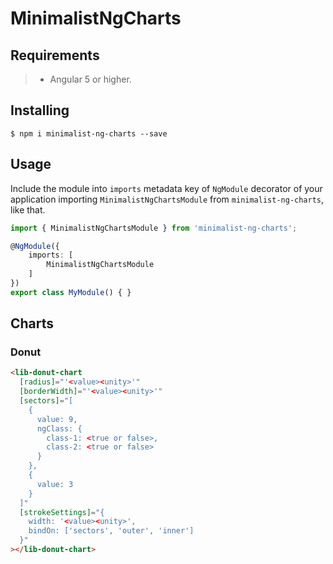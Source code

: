 # MinimalistNgCharts

## Requirements

>- Angular 5 or higher.

## Installing

	$ npm i minimalist-ng-charts --save

## Usage

Include the module into ```imports``` metadata key of ```NgModule``` decorator of your application importing ```MinimalistNgChartsModule``` from ```minimalist-ng-charts```, like that.

```typescript
import { MinimalistNgChartsModule } from 'minimalist-ng-charts';

@NgModule({
    imports: [
        MinimalistNgChartsModule
    ]
})
export class MyModule() { }
```

## Charts

### Donut

```html
<lib-donut-chart
  [radius]="'<value><unity>'"
  [borderWidth]="'<value><unity>'"
  [sectors]="[
    {
      value: 9,
      ngClass: {
        class-1: <true or false>,
        class-2: <true or false>
      }
    },
    {
      value: 3
    }
  ]"
  [strokeSettings]="{
	width: '<value><unity>',
	bindOn: ['sectors', 'outer', 'inner']
  }"
></lib-donut-chart>
```


